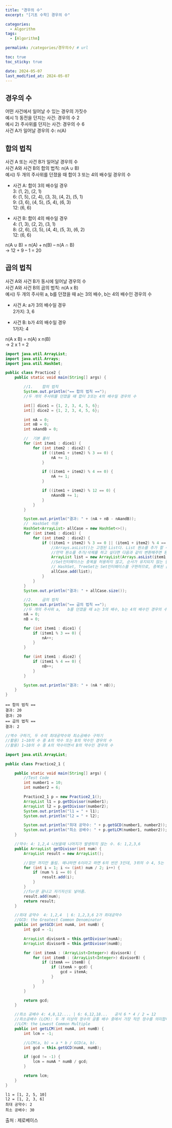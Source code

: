 ```yaml
---
title: "경우의 수"
excerpt: "[기초 수학] 경우의 수"

categories:
  - Algorithm
tags:
  - [Algorithm]

permalink: /categories/경우의수/ # url

toc: true
toc_sticky: true

date: 2024-05-07
last_modified_at: 2024-05-07
---
```


## 경우의 수
어떤 사건에서 일어날 수 있는 경우의 가짓수<br>
예시 1) 동전을 던지는 사건: 경우의 수 2<br>
예시 2) 주사위를 던지는 사건: 경우의 수 6<br>
사건 A가 일어날 경우의 수: n(A)<br>

## 합의 법칙
사건 A 또는 사건 B가 일어날 경우의 수<br>
사건 A와 사건 B의 합의 법칙: n(A ∪ B)<br>
예시) 두 개의 주사위를 던졌을 때 합이 3 또는 4의 배수일 경우의 수<br>

* 사건 A: 합이 3의 배수일 경우<br>
3: (1, 2), (2, 1)<br>
6: (1, 5), (2, 4), (3, 3), (4, 2), (5, 1)<br>
9: (3, 6), (4, 5), (5, 4), (6, 3)<br>
12: (6, 6)<br>

* 사건 B: 합이 4의 배수일 경우<br>
4: (1, 3), (2, 2), (3, 1)<br>
8: (2, 6), (3, 5), (4, 4), (5, 3), (6, 2)<br>
12: (6, 6)<br>

n(A ∪ B) = n(A) + n(B) – n(A ∩ B)<br>
→ 12 + 9 – 1 = 20<br>

## 곱의 법칙
사건 A와 사건 B가 동시에 일어날 경우의 수<br>
사건 A와 사건 B의 곱의 법칙: n(A x B)<br>
예시) 두 개의 주사위 a, b를 던졌을 때 a는 3의 배수, b는 4의 배수인 경우의 수<br>

* 사건 A: a가 3의 배수일 경우<br>
2가지: 3, 6<br>

* 사건 B: b가 4의 배수일 경우<br>
1가지: 4<br>

n(A x B) = n(A) x n(B)<br>
→ 2 x 1 = 2<br>

```java
import java.util.ArrayList;
import java.util.Arrays;
import java.util.HashSet;

public class Practice2 {
    public static void main(String[] args) {

        //1.    합의 법칙
        System.out.println("== 합의 법칙 ==");
        //두 개의 주사위를 던졌을 떄 합이 3또는 4의 배수일 경우의 수

        int[] dice1 = {1, 2, 3, 4, 5, 6};
        int[] dice2 = {1, 2, 3, 4, 5, 6};

        int nA = 0;
        int nB = 0;
        int nAandB = 0;

        //  기본 풀이
        for (int item1 : dice1) {
            for (int item2 : dice2) {
                if ((item1 + item2) % 3 == 0) {
                    nA += 1;
                }

                if ((item1 + item2) % 4 == 0) {
                    nA += 1;
                }

                if ((item1 + item2) % 12 == 0) {
                    nAandB += 1;
                }
            }
        }

        System.out.println("결과: " + (nA + nB - nAandB));
        //  HashSet 이용
        HashSet<ArrayList> allCase = new HashSet<>();
        for (int item1 : dice1) {
            for (int item2 : dice2) {
                if ((item1 + item2) % 3 == 0 || (item1 + item2) % 4 == 0) {
                    //Arrays.asList()는 고정된 List다. List 원소를 추가 할 수도, 삭제할 수도 없다.
                    //만약 원소를 추가/삭제를 하고 싶다면 다음과 같이 변환해주면 된다.
                    ArrayList list = new ArrayList(Arrays.asList(item1, item2));
                    //Set인터페이스는 중복을 허용하지 않고, 순서가 유지되지 않는 컬렉션 클래스를 구현하는데 사용되는 인터페이스입니다.
                    // HashSet, TreeSet는 Set인터페이스를 구현하므로, 중복된 값은 저장하지 않고, 순서에 상관없이 저장합니다.
                    allCase.add(list);
                }
            }
        }
        System.out.println("결과: " + allCase.size());

        //2.    곱의 법칙
        System.out.println("== 곱의 법칙 ==");
        //두 개의 주사위 a,   b를 던졌을 때 a는 3의 배수, b는 4의 배수인 경우의 수
        nA = 0;
        nB = 0;

        for (int item1 : dice1) {
            if (item1 % 3 == 0) {
                nA++;
            }
        }

        for (int item1 : dice2) {
            if (item1 % 4 == 0) {
                nB++;
            }
        }

        System.out.println("결과: " + (nA * nB));
    }
}
```

```
== 합의 법칙 ==
결과: 20
결과: 20
== 곱의 법칙 ==
결과: 2
```

```java
//역수 구하기, 두 수의 최대공약수와 최소공배수 구하기
//활용) 1~10의 수 중 A의 약수 또는 B의 약수인 경우의 수
//활용) 1~10의 수 중 A의 약수이면서 B의 약수인 경우의 수

import java.util.ArrayList;

public class Practice2_1 {

    public static void main(String[] args) {
        //Test Code
        int number1 = 10;
        int number2 = 6;

        Practice2_1 p = new Practice2_1();
        ArrayList l1 = p.getDivisor(number1);
        ArrayList l2 = p.getDivisor(number2);
        System.out.println("l1 = " + l1);
        System.out.println("l2 = " + l2);

        System.out.println("최대 공약수: " + p.getGCD(number1, number2));
        System.out.println("최소 공배수: " + p.getLCM(number1, number2));
    }

    //약수: 4: 1,2,4 나눴을때 나머지가 발생하지 않는 수. 6: 1,2,3,6
    public ArrayList getDivisor(int num) {
        ArrayList result = new ArrayList();

        //절반 까지만 돌림. 왜냐하면 6이라고 하면 6의 반은 3인데, 3위의 수 4, 5는 나누어 떨어지지 않기 때문.
        for (int i = 1; i <= (int) num / 2; i++) {
            if (num % i == 0) {
                result.add(i);
            }
        }
        //for문 끝나고 자기자신도 넣어줌.
        result.add(num);
        return result;
    }

    //최대 공약수  4: 1,2,4  | 6: 1,2,3,6 2가 최대공약수
    //GCD: the Greatest Common Denominator
    public int getGCD(int numA, int numB) {
        int gcd = -1;

        ArrayList divisorA = this.getDivisor(numA);
        ArrayList divisorB = this.getDivisor(numB);

        for (int itemA : (ArrayList<Integer>) divisorA) {
            for (int itemB : (ArrayList<Integer>) divisorB) {
                if (itemA == itemB) {
                    if (itemA > gcd) {
                        gcd = itemA;
                    }
                }
            }
        }

        return gcd;
    }

    //최소 공배수 4: 4,8,12.... | 6: 6,12,18...   공식 6 * 4 / 2 = 12
    //최소공배수 (LCM): 두 개 이상의 정수의 공통 배수 중에서 가장 작은 정수를 의미합니다.
    //LCM: the Lowest Common Multiple
    public int getLCM(int numA, int numB) {
        int lcm = -1;

        //LCM(a, b) = a * b / GCD(a, b).
        int gcd = this.getGCD(numA, numB);

        if (gcd != -1) {
            lcm = numA * numB / gcd;
        }

        return lcm;
    }
}
```

```
l1 = [1, 2, 5, 10]
l2 = [1, 2, 3, 6]
최대 공약수: 2
최소 공배수: 30
```

출처 : 제로베이스

